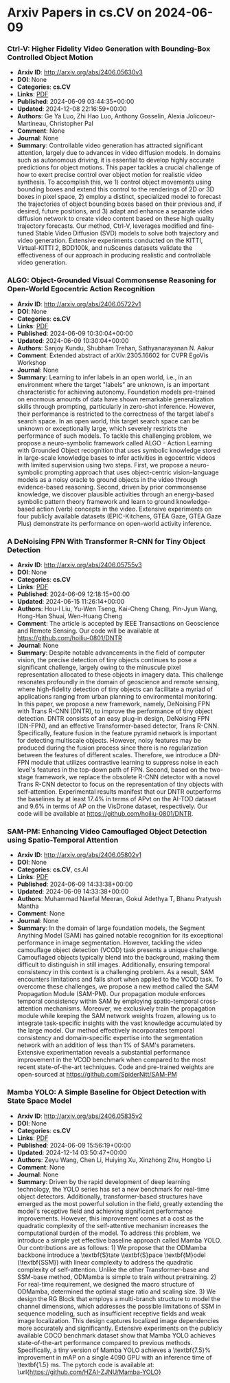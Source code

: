 # Arxiv Papers in cs.CV on 2024-06-09
### Ctrl-V: Higher Fidelity Video Generation with Bounding-Box Controlled Object Motion
- **Arxiv ID**: http://arxiv.org/abs/2406.05630v3
- **DOI**: None
- **Categories**: **cs.CV**
- **Links**: [PDF](http://arxiv.org/pdf/2406.05630v3)
- **Published**: 2024-06-09 03:44:35+00:00
- **Updated**: 2024-12-08 22:16:59+00:00
- **Authors**: Ge Ya Luo, Zhi Hao Luo, Anthony Gosselin, Alexia Jolicoeur-Martineau, Christopher Pal
- **Comment**: None
- **Journal**: None
- **Summary**: Controllable video generation has attracted significant attention, largely due to advances in video diffusion models. In domains such as autonomous driving, it is essential to develop highly accurate predictions for object motions. This paper tackles a crucial challenge of how to exert precise control over object motion for realistic video synthesis. To accomplish this, we 1) control object movements using bounding boxes and extend this control to the renderings of 2D or 3D boxes in pixel space, 2) employ a distinct, specialized model to forecast the trajectories of object bounding boxes based on their previous and, if desired, future positions, and 3) adapt and enhance a separate video diffusion network to create video content based on these high quality trajectory forecasts. Our method, Ctrl-V, leverages modified and fine-tuned Stable Video Diffusion (SVD) models to solve both trajectory and video generation. Extensive experiments conducted on the KITTI, Virtual-KITTI 2, BDD100k, and nuScenes datasets validate the effectiveness of our approach in producing realistic and controllable video generation.



### ALGO: Object-Grounded Visual Commonsense Reasoning for Open-World Egocentric Action Recognition
- **Arxiv ID**: http://arxiv.org/abs/2406.05722v1
- **DOI**: None
- **Categories**: **cs.CV**
- **Links**: [PDF](http://arxiv.org/pdf/2406.05722v1)
- **Published**: 2024-06-09 10:30:04+00:00
- **Updated**: 2024-06-09 10:30:04+00:00
- **Authors**: Sanjoy Kundu, Shubham Trehan, Sathyanarayanan N. Aakur
- **Comment**: Extended abstract of arXiv:2305.16602 for CVPR EgoVis Workshop
- **Journal**: None
- **Summary**: Learning to infer labels in an open world, i.e., in an environment where the target "labels" are unknown, is an important characteristic for achieving autonomy. Foundation models pre-trained on enormous amounts of data have shown remarkable generalization skills through prompting, particularly in zero-shot inference. However, their performance is restricted to the correctness of the target label's search space. In an open world, this target search space can be unknown or exceptionally large, which severely restricts the performance of such models. To tackle this challenging problem, we propose a neuro-symbolic framework called ALGO - Action Learning with Grounded Object recognition that uses symbolic knowledge stored in large-scale knowledge bases to infer activities in egocentric videos with limited supervision using two steps. First, we propose a neuro-symbolic prompting approach that uses object-centric vision-language models as a noisy oracle to ground objects in the video through evidence-based reasoning. Second, driven by prior commonsense knowledge, we discover plausible activities through an energy-based symbolic pattern theory framework and learn to ground knowledge-based action (verb) concepts in the video. Extensive experiments on four publicly available datasets (EPIC-Kitchens, GTEA Gaze, GTEA Gaze Plus) demonstrate its performance on open-world activity inference.



### A DeNoising FPN With Transformer R-CNN for Tiny Object Detection
- **Arxiv ID**: http://arxiv.org/abs/2406.05755v3
- **DOI**: None
- **Categories**: **cs.CV**
- **Links**: [PDF](http://arxiv.org/pdf/2406.05755v3)
- **Published**: 2024-06-09 12:18:15+00:00
- **Updated**: 2024-06-15 11:26:14+00:00
- **Authors**: Hou-I Liu, Yu-Wen Tseng, Kai-Cheng Chang, Pin-Jyun Wang, Hong-Han Shuai, Wen-Huang Cheng
- **Comment**: The article is accepted by IEEE Transactions on Geoscience and Remote
  Sensing. Our code will be available at https://github.com/hoiliu-0801/DNTR
- **Journal**: None
- **Summary**: Despite notable advancements in the field of computer vision, the precise detection of tiny objects continues to pose a significant challenge, largely owing to the minuscule pixel representation allocated to these objects in imagery data. This challenge resonates profoundly in the domain of geoscience and remote sensing, where high-fidelity detection of tiny objects can facilitate a myriad of applications ranging from urban planning to environmental monitoring. In this paper, we propose a new framework, namely, DeNoising FPN with Trans R-CNN (DNTR), to improve the performance of tiny object detection. DNTR consists of an easy plug-in design, DeNoising FPN (DN-FPN), and an effective Transformer-based detector, Trans R-CNN. Specifically, feature fusion in the feature pyramid network is important for detecting multiscale objects. However, noisy features may be produced during the fusion process since there is no regularization between the features of different scales. Therefore, we introduce a DN-FPN module that utilizes contrastive learning to suppress noise in each level's features in the top-down path of FPN. Second, based on the two-stage framework, we replace the obsolete R-CNN detector with a novel Trans R-CNN detector to focus on the representation of tiny objects with self-attention. Experimental results manifest that our DNTR outperforms the baselines by at least 17.4% in terms of APvt on the AI-TOD dataset and 9.6% in terms of AP on the VisDrone dataset, respectively. Our code will be available at https://github.com/hoiliu-0801/DNTR.



### SAM-PM: Enhancing Video Camouflaged Object Detection using Spatio-Temporal Attention
- **Arxiv ID**: http://arxiv.org/abs/2406.05802v1
- **DOI**: None
- **Categories**: **cs.CV**, cs.AI
- **Links**: [PDF](http://arxiv.org/pdf/2406.05802v1)
- **Published**: 2024-06-09 14:33:38+00:00
- **Updated**: 2024-06-09 14:33:38+00:00
- **Authors**: Muhammad Nawfal Meeran, Gokul Adethya T, Bhanu Pratyush Mantha
- **Comment**: None
- **Journal**: None
- **Summary**: In the domain of large foundation models, the Segment Anything Model (SAM) has gained notable recognition for its exceptional performance in image segmentation. However, tackling the video camouflage object detection (VCOD) task presents a unique challenge. Camouflaged objects typically blend into the background, making them difficult to distinguish in still images. Additionally, ensuring temporal consistency in this context is a challenging problem. As a result, SAM encounters limitations and falls short when applied to the VCOD task. To overcome these challenges, we propose a new method called the SAM Propagation Module (SAM-PM). Our propagation module enforces temporal consistency within SAM by employing spatio-temporal cross-attention mechanisms. Moreover, we exclusively train the propagation module while keeping the SAM network weights frozen, allowing us to integrate task-specific insights with the vast knowledge accumulated by the large model. Our method effectively incorporates temporal consistency and domain-specific expertise into the segmentation network with an addition of less than 1% of SAM's parameters. Extensive experimentation reveals a substantial performance improvement in the VCOD benchmark when compared to the most recent state-of-the-art techniques. Code and pre-trained weights are open-sourced at https://github.com/SpiderNitt/SAM-PM



### Mamba YOLO: A Simple Baseline for Object Detection with State Space Model
- **Arxiv ID**: http://arxiv.org/abs/2406.05835v2
- **DOI**: None
- **Categories**: **cs.CV**
- **Links**: [PDF](http://arxiv.org/pdf/2406.05835v2)
- **Published**: 2024-06-09 15:56:19+00:00
- **Updated**: 2024-12-14 03:50:47+00:00
- **Authors**: Zeyu Wang, Chen Li, Huiying Xu, Xinzhong Zhu, Hongbo Li
- **Comment**: None
- **Journal**: None
- **Summary**: Driven by the rapid development of deep learning technology, the YOLO series has set a new benchmark for real-time object detectors. Additionally, transformer-based structures have emerged as the most powerful solution in the field, greatly extending the model's receptive field and achieving significant performance improvements. However, this improvement comes at a cost as the quadratic complexity of the self-attentive mechanism increases the computational burden of the model. To address this problem, we introduce a simple yet effective baseline approach called Mamba YOLO. Our contributions are as follows: 1) We propose that the ODMamba backbone introduce a \textbf{S}tate \textbf{S}pace \textbf{M}odel (\textbf{SSM}) with linear complexity to address the quadratic complexity of self-attention. Unlike the other Transformer-base and SSM-base method, ODMamba is simple to train without pretraining. 2) For real-time requirement, we designed the macro structure of ODMamba, determined the optimal stage ratio and scaling size. 3) We design the RG Block that employs a multi-branch structure to model the channel dimensions, which addresses the possible limitations of SSM in sequence modeling, such as insufficient receptive fields and weak image localization. This design captures localized image dependencies more accurately and significantly. Extensive experiments on the publicly available COCO benchmark dataset show that Mamba YOLO achieves state-of-the-art performance compared to previous methods. Specifically, a tiny version of Mamba YOLO achieves a \textbf{7.5}\% improvement in mAP on a single 4090 GPU with an inference time of \textbf{1.5} ms. The pytorch code is available at: \url{https://github.com/HZAI-ZJNU/Mamba-YOLO}



